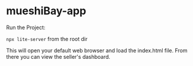 # mueshiBay-app

Run the Project:

`npx lite-server` from the root dir

This will open your default web browser and load the index.html file. 
From there you can view the seller's dashboard.
